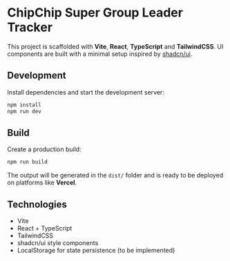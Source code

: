 # ChipChip Super Group Leader Tracker

This project is scaffolded with **Vite**, **React**, **TypeScript** and **TailwindCSS**. UI components are built with a minimal setup inspired by [shadcn/ui](https://ui.shadcn.com/).

## Development

Install dependencies and start the development server:

```bash
npm install
npm run dev
```

## Build

Create a production build:

```bash
npm run build
```

The output will be generated in the `dist/` folder and is ready to be deployed on platforms like **Vercel**.

## Technologies

- Vite
- React + TypeScript
- TailwindCSS
- shadcn/ui style components
- LocalStorage for state persistence (to be implemented)

